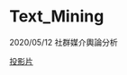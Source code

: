 # Text_Mining
2020/05/12  社群媒介輿論分析

[投影片](https://docs.google.com/presentation/d/1YaKb54oSSpg9oRzIh4ePF7UDMBylfNm5R8afYbch9J4/edit?usp=sharing)
